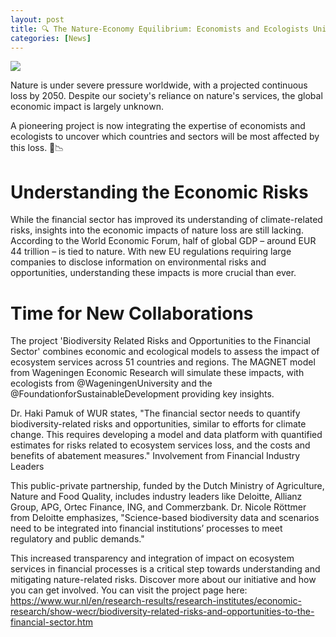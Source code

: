 ```yaml
---
layout: post
title: 🔍 The Nature-Economy Equilibrium: Economists and Ecologists Unite to Address Global Financial Risks from Nature Loss 🌏
categories: [News]
---
```



![](/biodiversity/assets/kick-off.jpg)


Nature is under severe pressure worldwide, with a projected continuous loss by 2050. Despite our society's reliance on nature's services, the global economic impact is largely unknown.

A pioneering project is now integrating the expertise of economists and ecologists to uncover which countries and sectors will be most affected by this loss. 🌿📉

# Understanding the Economic Risks
While the financial sector has improved its understanding of climate-related risks, insights into the economic impacts of nature loss are still lacking. According to the World Economic Forum, half of global GDP – around EUR 44 trillion – is tied to nature.
With new EU regulations requiring large companies to disclose information on environmental risks and opportunities, understanding these impacts is more crucial than ever.

# Time for New Collaborations
The project 'Biodiversity Related Risks and Opportunities to the Financial Sector' combines economic and ecological models to assess the impact of ecosystem services across 51 countries and regions. The MAGNET model from Wageningen Economic Research will simulate these impacts, with ecologists from @WageningenUniversity and the @FoundationforSustainableDevelopment providing key insights.

Dr. Haki Pamuk of WUR states, "The financial sector needs to quantify biodiversity-related risks and opportunities, similar to efforts for climate change. This requires developing a model and data platform with quantified estimates for risks related to ecosystem services loss, and the costs and benefits of abatement measures."
Involvement from Financial Industry Leaders

This public-private partnership, funded by the Dutch Ministry of Agriculture, Nature and Food Quality, includes industry leaders like Deloitte, Allianz Group, APG, Ortec Finance, ING, and Commerzbank. Dr. Nicole Röttmer from Deloitte emphasizes, "Science-based biodiversity data and scenarios need to be integrated into financial institutions’ processes to meet regulatory and public demands."

This increased transparency and integration of impact on ecosystem services in financial processes is a critical step towards understanding and mitigating nature-related risks.  Discover more about our initiative and how you can get involved. You can visit the project page here: https://www.wur.nl/en/research-results/research-institutes/economic-research/show-wecr/biodiversity-related-risks-and-opportunities-to-the-financial-sector.htm 
